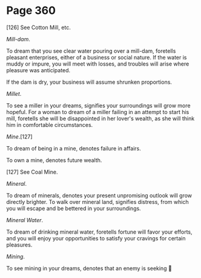 # Page 360
[126] See Cotton Mill, etc.


_Mill-dam_.


To dream that you see clear water pouring over a mill-dam, foretells
pleasant enterprises, either of a business or social nature.
If the water is muddy or impure, you will meet with losses,
and troubles will arise where pleasure was anticipated.


If the dam is dry, your business will assume shrunken proportions.


_Millet_.


To see a miller in your dreams, signifies your surroundings will grow
more hopeful. For a woman to dream of a miller failing in an attempt
to start his mill, foretells she will be disappointed in her lover's wealth,
as she will think him in comfortable circumstances.


_Mine_.[127]


To dream of being in a mine, denotes failure in affairs.


To own a mine, denotes future wealth.



[127] See Coal Mine.


_Mineral_.


To dream of minerals, denotes your present unpromising outlook will grow
directly brighter. To walk over mineral land, signifies distress,
from which you will escape and be bettered in your surroundings.


_Mineral Water_.


To dream of drinking mineral water, foretells fortune will favor
your efforts, and you will enjoy your opportunities to satisfy
your cravings for certain pleasures.


_Mining_.


To see mining in your dreams, denotes that an enemy is seeking
